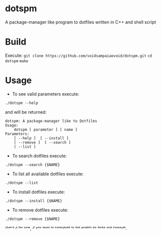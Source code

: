 # dotspm
A package-manager like program to dotfiles written in C++ and shell script 

# Build

Execute:
```git clone https://github.com/voidsampaiaovoid/dotspm.git```
```cd dotspm```
```make```

# Usage

* To see valid parameters execute:

```./dotspm --help```

and will be returned:

```
dotspm: A package-manager like to Dotfiles
Usage:
	dotspm [ parameter ] [ name ]
Parameters:
	[ --help ]  [ --install ]
	[ --remove ]  [ --search ]
	[ --list ]
```

* To search dotfiles execute:

```./dotspm --search {$NAME}```

* To list all available dotfiles execute:

```./dotspm --list```

* To install dotfiles execute:

```./dotspm --install {$NAME}```

* To remove dotfiles execute:

```./dotspm --remove {$NAME}```



ᵀʰᵃᵗ'ˢ ᶦᵗ ᶠᵒʳ ⁿᵒʷ, ᶦᶠ ʸᵒᵘ ʷᵃⁿᵗ ᵗᵒ ᶜᵒⁿᵗʳᶦᵇᵘᵗᵉ ᵗᵒ ᵗʰᵉ ᵖʳᵒʲᵉᶜᵗ ᵈᵒ ᶠᵒʳᵏˢ ᵃⁿᵈ ᶜᵒᵐᵐᶦᵗˢ.
